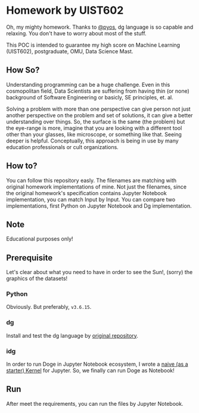 # Homework by UIST602

Oh, my mighty homework. Thanks to [@pyos](https://github.com/pyos), dg language is so capable and relaxing. You don't have to worry about most of the stuff.

This POC is intended to guarantee my high score on Machine Learning (UIST602), postgraduate, OMU, Data Science Mast.

## How So?

Understanding programming can be a huge challenge. Even in this cosmopolitan field, Data Scientists are suffering from having thin (or none) background of Software Engineering or basicly, SE principles, et. al.

Solving a problem with more than one perspective can give person not just another perspective on the problem and set of solutions, it can give a better understanding over things. So, the surface is the same (the problem) but the eye-range is more, imagine that you are looking with a different tool other than your glasses, like microscope, or something like that. Seeing deeper is helpful. Conceptually, this approach is being in use by many education professionals or cult organizations.

## How to?

You can follow this repository easly. The filenames are matching with original homework implementations of mine. Not just the filenames, since the original homework's specification contains Jupyter Notebook implementation, you can match Input by Input. You can compare two implementations, first Python on Jupyter Notebook and Dg implementation.

## Note

Educational purposes only!

## Prerequisite

Let's clear about what you need to have in order to see the Sun!, (sorry) the graphics of the datasets!

### Python

Obviously. But preferably, `v3.6.15`.

### dg

Install and test the dg language by [original repository](https://github.com/pyos/dg).

### idg

In order to run Doge in Jupyter Notebook ecosystem, I wrote a [naive (as a starter) Kernel](https://github.com/LeaveNhA/idg) for Jupyter. So, we finally can run Doge as Notebook!

## Run

After meet the requirements, you can run the files by Jupyter Notebook.
